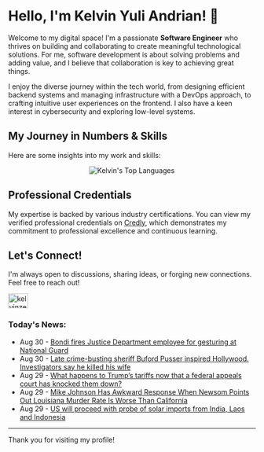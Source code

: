 # Hello, I'm Kelvin Yuli Andrian! 👋

Welcome to my digital space! I'm a passionate **Software Engineer** who thrives on building and collaborating to create meaningful technological solutions. For me, software development is about solving problems and adding value, and I believe that collaboration is key to achieving great things.

I enjoy the diverse journey within the tech world, from designing efficient backend systems and managing infrastructure with a DevOps approach, to crafting intuitive user experiences on the frontend. I also have a keen interest in cybersecurity and exploring low-level systems.

## My Journey in Numbers & Skills

Here are some insights into my work and skills:

<p align="center">
  <img src="https://github-readme-stats.vercel.app/api/top-langs/?username=kelvinzer0&layout=compact&theme=radical" alt="Kelvin's Top Languages" />
</p>

## Professional Credentials

My expertise is backed by various industry certifications. You can view my verified professional credentials on [Credly](https://www.credly.com/users/kelvin-yuli-andrian/badges), which demonstrates my commitment to professional excellence and continuous learning.

## Let's Connect!

I'm always open to discussions, sharing ideas, or forging new connections. Feel free to reach out!

<p align="left">
    <a href="https://linkedin.com/in/kelvinzero" target="blank"><img align="center" src="https://cdn.jsdelivr.net/npm/simple-icons@3.0.1/icons/linkedin.svg" alt="kelvinzero" height="30" width="40" /></a>
</p>

### Today's News:

<!-- feed start -->
- Aug 30 - [Bondi fires Justice Department employee for gesturing at National Guard](https://www.yahoo.com/news/articles/bondi-fires-justice-department-employee-013418218.html)
- Aug 30 - [Late crime-busting sheriff Buford Pusser inspired Hollywood. Investigators say he killed his wife](https://www.yahoo.com/news/articles/crime-busting-sheriff-buford-pusser-002028916.html)
- Aug 29 - [What happens to Trump’s tariffs now that a federal appeals court has knocked them down?](https://www.yahoo.com/news/articles/happens-trump-tariffs-now-federal-235505076.html)
- Aug 29 - [Mike Johnson Has Awkward Response When Newsom Points Out Louisiana Murder Rate Is Worse Than California](https://www.yahoo.com/news/articles/mike-johnson-awkward-response-newsom-234357807.html)
- Aug 29 - [US will proceed with probe of solar imports from India, Laos and Indonesia](https://finance.yahoo.com/news/us-proceed-probe-solar-imports-210441652.html)
<!-- feed end -->

---

Thank you for visiting my profile!
